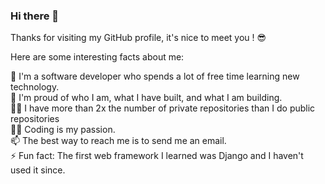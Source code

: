 ### Hi there 👋

Thanks for visiting my GitHub profile, it's nice to meet you ! 😎

Here are some interesting facts about me:

🔭 I'm a software developer who spends a lot of free time learning new technology.<br>
🧸 I'm proud of who I am, what I have built, and what I am building.<br>
✍🏾 I have more than 2x the number of private repositories than I do public repositories<br>
🧑‍💻 Coding is my passion.<br>
📫 The best way to reach me is to send me an email.<br>
⚡ Fun fact: The first web framework I learned was Django and I haven't used it since.
